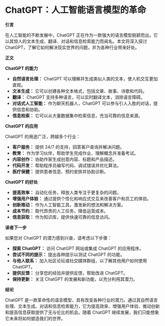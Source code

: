 # ChatGPT：人工智能语言模型的革命

**引言**

在人工智能的不断发展中，ChatGPT 正在作为一款强大的语言模型脱颖而出。它以其惊人的文本生成、翻译、对话和信息检索能力而闻名。本文将深入探讨 ChatGPT，了解它如何解决现实世界的问题，并为各种行业带来好处。

**正文**

**ChatGPT 的能力**

* **自然语言处理：** ChatGPT 可以理解并生成类似人类的文本，使人机交互更加直观。
* **文本生成：** 它可以创建各种文本格式，包括文章、故事、诗歌和代码。
* **翻译：** ChatGPT 支持多种语言，可以实时翻译文本，消除语言障碍。
* **对话式人工智能：** 作为聊天机器人，ChatGPT 可以参与引人入胜的对话，提供信息和协助。
* **信息检索：** 它可以从大量数据集中检索信息，充当可靠的信息来源。

**ChatGPT 的应用**

ChatGPT 的用途广泛，跨越多个行业：

* **客户服务：** 提供 24/7 的支持，回答客户查询并解决问题。
* **教育：** 作为学习伙伴，帮助学生完成作业、理解概念并准备考试。
* **内容创作：** 协助作家生成创意内容、标题和产品描述。
* **代码开发：** 帮助程序员编写代码、调试错误并优化算法。
* **医疗保健：** 提供患者信息、预约安排并协助诊断。

**ChatGPT 的好处**

* **提高效率：** 自动化任务，释放人类专注于更复杂的问题。
* **增强用户体验：** 通过提供个性化和响应式交互来改善客户和员工的体验。
* **创新推动：** 作为人工智能工具，激发新的想法和解决方案。
* **成本节约：** 取代昂贵的人工任务，降低运营成本。
* **信息获取：** 作为知识库，提供快速可靠的信息访问。

**读者下一步**

如果您对 ChatGPT 的潜力感到兴奋，请考虑以下步骤：

* **探索 ChatGPT：** 访问 ChatGPT 网站或集成 ChatGPT 的应用程序。
* **尝试不同的提示：** 提出各种提示以测试 ChatGPT 的功能。
* **与他人联系：** 加入社区论坛或社交媒体群组，以了解其他用户如何使用 ChatGPT。
* **提供反馈：** 分享您的经验并提供反馈，帮助改进 ChatGPT。
* **保持更新：** 关注 ChatGPT 的发展和新功能，以充分利用其潜力。

**结论**

ChatGPT 是一款革命性的语言模型，具有改变各种行业的潜力。通过其自然语言处理、文本生成、对话和信息检索能力，它为提高效率、增强用户体验、推动创新和提高信息获取提供了无与伦比的机会。随着 ChatGPT 继续发展，我们只能想象它未来将如何塑造我们的世界。
